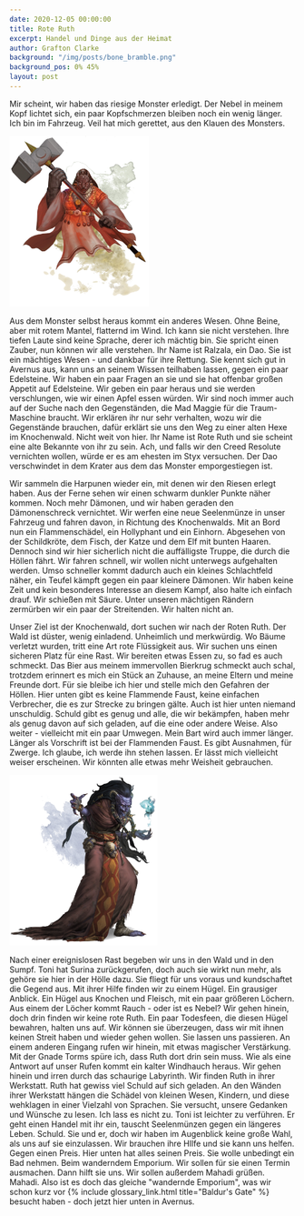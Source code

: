 ```yaml
---
date: 2020-12-05 00:00:00
title: Rote Ruth
excerpt: Handel und Dinge aus der Heimat
author: Grafton Clarke
background: "/img/posts/bone_bramble.png"
background_pos: 0% 45%
layout: post
---
```


Mir scheint, wir haben das riesige Monster erledigt. Der Nebel in meinem Kopf
lichtet sich, ein paar Kopfschmerzen bleiben noch ein wenig länger. Ich bin im
Fahrzeug. Veil hat mich gerettet, aus den Klauen des Monsters.

![Dao](/img/posts/dao.png)

Aus dem Monster selbst heraus kommt ein anderes Wesen. Ohne Beine, aber mit
rotem Mantel, flatternd im Wind. Ich kann sie nicht verstehen. Ihre tiefen
Laute sind keine Sprache, derer ich mächtig bin. Sie spricht einen Zauber,
nun können wir alle verstehen. Ihr Name ist Ralzala, ein Dao. Sie ist ein
mächtiges Wesen - und dankbar für ihre Rettung. Sie kennt sich gut in Avernus
aus, kann uns an seinem Wissen teilhaben lassen, gegen ein paar Edelsteine.
Wir haben ein paar Fragen an sie und sie hat offenbar großen Appetit auf
Edelsteine. Wir geben ein paar heraus und sie werden verschlungen, wie wir
einen Apfel essen würden. Wir sind noch immer auch auf der Suche nach den
Gegenständen, die Mad Maggie für die Traum-Maschine braucht. Wir erklären ihr
nur sehr verhalten, wozu wir die Gegenstände brauchen, dafür erklärt sie uns
den Weg zu einer alten Hexe im Knochenwald. Nicht weit von hier. Ihr Name ist
Rote Ruth und sie scheint eine alte Bekannte von ihr zu sein. Ach, und falls
wir den Creed Resolute vernichten wollen, würde er es am ehesten im Styx
versuchen. Der Dao verschwindet in dem Krater aus dem das Monster
emporgestiegen ist.

Wir sammeln die Harpunen wieder ein, mit denen wir den Riesen erlegt haben. Aus
der Ferne sehen wir einen schwarm dunkler Punkte näher kommen. Noch mehr
Dämonen, und wir haben geraden den Dämonenschreck vernichtet. Wir werfen eine
neue Seelenmünze in unser Fahrzeug und fahren davon, in Richtung des
Knochenwalds. Mit an Bord nun ein Flammenschädel, ein Hollyphant und ein Einhorn.
Abgesehen von der Schildkröte, dem Fisch, der Katze und dem Elf mit bunten
Haaren. Dennoch sind wir hier sicherlich nicht die auffälligste Truppe, die
durch die Höllen fährt. Wir fahren schnell, wir wollen nicht unterwegs
aufgehalten werden. Umso schneller kommt dadurch auch ein kleines Schlachtfeld
näher, ein Teufel kämpft gegen ein paar kleinere Dämonen. Wir haben keine Zeit
und kein besonderes Interesse an diesem Kampf, also halte ich einfach drauf. Wir
schießen mit Säure. Unter unseren mächtigen Rändern zermürben wir ein paar der
Streitenden. Wir halten nicht an.

Unser Ziel ist der Knochenwald, dort suchen wir nach der Roten Ruth. Der Wald
ist düster, wenig einladend. Unheimlich und merkwürdig. Wo Bäume verletzt
wurden, tritt eine Art rote Flüssigkeit aus. Wir suchen uns einen sicheren Platz
für eine Rast. Wir bereiten etwas Essen zu, so fad es auch schmeckt. Das Bier
aus meinem immervollen Bierkrug schmeckt auch schal, trotzdem erinnert es mich
ein Stück an Zuhause, an meine Eltern und meine Freunde dort. Für sie bleibe ich
hier und stelle mich den Gefahren der Höllen. Hier unten gibt es keine Flammende
Faust, keine einfachen Verbrecher, die es zur Strecke zu bringen gälte. Auch ist
hier unten niemand unschuldig. Schuld gibt es genug und alle, die wir bekämpfen,
haben mehr als genug davon auf sich geladen, auf die eine oder andere Weise.
Also weiter - vielleicht mit ein paar Umwegen. Mein Bart wird auch immer länger.
Länger als Vorschrift ist bei der Flammenden Faust. Es gibt Ausnahmen, für
Zwerge. Ich glaube, ich werde ihn stehen lassen. Er lässt mich vielleicht weiser
erscheinen. Wir könnten alle etwas mehr Weisheit gebrauchen.

![Rote Ruth](/img/posts/red_ruth.png)

Nach einer ereignislosen Rast begeben wir uns in den Wald und in den Sumpf. Toni
hat Surina zurückgerufen, doch auch sie wirkt nun mehr, als gehöre sie hier in
der Hölle dazu. Sie fliegt für uns voraus und kundschaftet die Gegend aus. Mit
ihrer Hilfe finden wir zu einem Hügel. Ein grausiger Anblick. Ein Hügel aus
Knochen und Fleisch, mit ein paar größeren Löchern. Aus einem der Löcher kommt
Rauch - oder ist es Nebel? Wir gehen hinein, doch drin finden wir keine rote
Ruth. Ein paar Todesfeen, die diesen Hügel bewahren, halten uns auf. Wir können
sie überzeugen, dass wir mit ihnen keinen Streit haben und wieder gehen wollen.
Sie lassen uns passieren. An einem anderen Eingang rufen wir hinein, mit etwas
magischer Verstärkung. Mit der Gnade Torms spüre ich, dass Ruth dort drin sein
muss. Wie als eine Antwort auf unser Rufen kommt ein kalter Windhauch heraus.
Wir gehen hinein und irren durch das schaurige Labyrinth. Wir finden Ruth in
ihrer Werkstatt. Ruth hat gewiss viel Schuld auf sich geladen. An den Wänden
ihrer Werkstatt hängen die Schädel von kleinen Wesen, Kindern, und diese
wehklagen in einer Vielzahl von Sprachen. Sie versucht, unsere Gedanken und
Wünsche zu lesen. Ich lass es nicht zu. Toni ist leichter zu verführen. Er geht
einen Handel mit ihr ein, tauscht Seelenmünzen gegen ein längeres Leben. Schuld.
Sie und er, doch wir haben im Augenblick keine große Wahl, als uns auf sie
einzulassen. Wir brauchen ihre HIlfe und sie kann uns helfen. Gegen einen Preis.
Hier unten hat alles seinen Preis. Sie wolle unbedingt ein Bad nehmen. Beim
wanderndem Emporium. Wir sollen für sie einen Termin ausmachen. Dann hilft sie
uns. Wir sollen außerdem Mahadi grüßen. Mahadi. Also ist es doch das gleiche
"wandernde Emporium", was wir schon kurz vor
{% include glossary_link.html title="Baldur's Gate" %} besucht haben - doch jetzt hier unten in Avernus.
